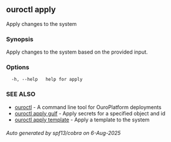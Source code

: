 ## ouroctl apply

Apply changes to the system

### Synopsis

Apply changes to the system based on the provided input.

### Options

```
  -h, --help   help for apply
```

### SEE ALSO

* [ouroctl](ouroctl.md)	 - A command line tool for OuroPlatform deployments
* [ouroctl apply gulf](ouroctl_apply_gulf.md)	 - Apply secrets for a specified object and id
* [ouroctl apply template](ouroctl_apply_template.md)	 - Apply a template to the system

###### Auto generated by spf13/cobra on 6-Aug-2025
